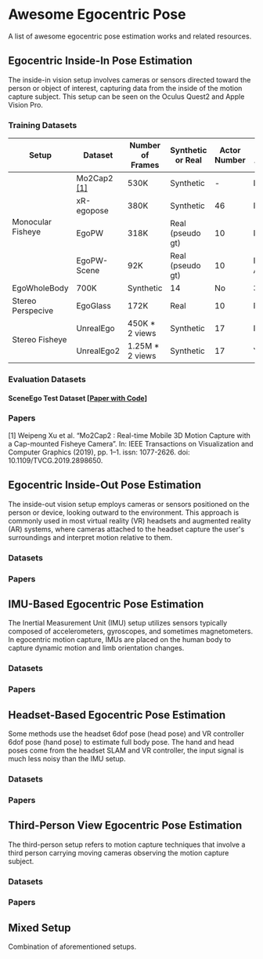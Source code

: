 # Awesome Egocentric Pose
A list of awesome egocentric pose estimation works and related resources.

## Egocentric Inside-In Pose Estimation

The inside-in vision setup involves cameras or sensors directed toward the person or object of interest, capturing data from the inside of the motion capture subject. This setup can be seen on the Oculus Quest2 and Apple Vision Pro.


### Training Datasets

<table class="tg">
<thead>
  <tr>
    <th class="tg-0lax">Setup</th>
    <th class="tg-0lax">Dataset</th>
    <th class="tg-0lax">Number of Frames</th>
    <th class="tg-0lax">Synthetic or Real</th>
    <th class="tg-0lax">Actor Number</th>
    <th class="tg-0lax">Scene Annotation</th>
    <th class="tg-0lax">FPS</th>
    <th class="tg-0lax">Link</th>
  </tr>
</thead>
<tbody>
  <tr>
    <td class="tg-0lax" rowspan="4">Monocular Fisheye</td>
    <td class="tg-0lax">Mo2Cap2 <a href="#1">[1]</a></td>
    <td class="tg-0lax">530K</td>
    <td class="tg-0lax">Synthetic</td>
    <td class="tg-0lax">-</td>
    <td class="tg-0lax">No</td>
    <td class="tg-0lax">-</td>
    <td class="tg-0lax"><a href="https://vcai.mpi-inf.mpg.de/projects/wxu/Mo2Cap2/">Link</a></td>
  </tr>
  <tr>
    <td class="tg-0lax">xR-egopose</td>
    <td class="tg-0lax">380K</td>
    <td class="tg-0lax">Synthetic</td>
    <td class="tg-0lax">46</td>
    <td class="tg-0lax">No</td>
    <td class="tg-0lax">30</td>
    <td class="tg-0lax"><a href="https://github.com/facebookresearch/xR-EgoPose">Link</a></td>
  </tr>
  <tr>
    <td class="tg-0lax">EgoPW</td>
    <td class="tg-0lax">318K</td>
    <td class="tg-0lax">Real (pseudo gt)</td>
    <td class="tg-0lax">10</td>
    <td class="tg-0lax">No</td>
    <td class="tg-0lax">25</td>
    <td class="tg-0lax"><a href="https://people.mpi-inf.mpg.de/~jianwang/projects/egopw/">Link</a></td>
  </tr>
  <tr>
    <td class="tg-0lax">EgoPW-Scene</td>
    <td class="tg-0lax">92K</td>
    <td class="tg-0lax">Real (pseudo gt)</td>
    <td class="tg-0lax">10</td>
    <td class="tg-0lax">Pseudo Annotations</td>
    <td class="tg-0lax">25</td>
    <td class="tg-0lax"><a href="https://people.mpi-inf.mpg.de/~jianwang/projects/sceneego/">Link</a></td>
  </tr>
  <tr>
    <td class="tg-0lax">EgoWholeBody</td>
    <td class="tg-0lax">700K</td>
    <td class="tg-0lax">Synthetic</td>
    <td class="tg-0lax">14</td>
    <td class="tg-0lax">No</td>
    <td class="tg-0lax">30</td>
    <td class="tg-0lax">-</td>
  </tr>
  <tr>
    <td class="tg-0lax" rowspan="1">Stereo Perspecive<br></td>
    <td class="tg-0lax">EgoGlass</td>
    <td class="tg-0lax">172K</td>
    <td class="tg-0lax">Real</td>
    <td class="tg-0lax">10</td>
    <td class="tg-0lax">No</td>
    <td class="tg-0lax">30</td>
    <td class="tg-0lax">-</td>
  </tr>
  <tr>
    <td class="tg-0lax" rowspan="2">Stereo Fisheye<br></td>
    <td class="tg-0lax">UnrealEgo</td>
    <td class="tg-0lax">450K * 2 views</td>
    <td class="tg-0lax">Synthetic</td>
    <td class="tg-0lax">17</td>
    <td class="tg-0lax">No</td>
    <td class="tg-0lax">25</td>
    <td class="tg-0lax"><a href="https://4dqv.mpi-inf.mpg.de/UnrealEgo/">Link</a></td>
  </tr>
  <tr>
    <td class="tg-0lax">UnrealEgo2</td>
    <td class="tg-0lax">1.25M * 2 views</td>
    <td class="tg-0lax">Synthetic</td>
    <td class="tg-0lax">17</td>
    <td class="tg-0lax">Yes</td>
    <td class="tg-0lax">25</td>
    <td class="tg-0lax">-</td>
  </tr>
</tbody>
</table>

### Evaluation Datasets

#### SceneEgo Test Dataset [[Paper with Code](https://paperswithcode.com/sota/egocentric-pose-estimation-on-sceneego)]

### Papers

<p id="1">[1] Weipeng Xu et al. “Mo2Cap2 : Real-time Mobile 3D Motion Capture with a Cap-mounted Fisheye Camera”. In: IEEE Transactions on Visualization and Computer Graphics (2019), pp. 1–1. issn: 1077-2626. doi: 10.1109/TVCG.2019.2898650.</p> 




## Egocentric Inside-Out Pose Estimation

The inside-out vision setup employs cameras or sensors positioned on the person or device, looking outward to the environment. This approach is commonly used in most virtual reality (VR) headsets and augmented reality (AR) systems, where cameras attached to the headset capture the user's surroundings and interpret motion relative to them. 

### Datasets

### Papers

## IMU-Based Egocentric Pose Estimation

The Inertial Measurement Unit (IMU) setup utilizes sensors typically composed of accelerometers, gyroscopes, and sometimes magnetometers. In egocentric motion capture, IMUs are placed on the human body to capture dynamic motion and limb orientation changes. 

### Datasets

### Papers

## Headset-Based Egocentric Pose Estimation

Some methods use the headset 6dof pose (head pose) and VR controller 6dof pose (hand pose) to estimate full body pose. The hand and head poses come from the headset SLAM and VR controller, the input signal is much less noisy than the IMU setup. 

### Datasets

### Papers

## Third-Person View Egocentric Pose Estimation

The third-person setup refers to motion capture techniques that involve a third person carrying moving cameras observing the motion capture subject.

### Datasets

### Papers

## Mixed Setup

Combination of aforementioned setups.
